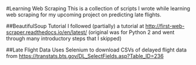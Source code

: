 #Learning Web Scraping
This is a collection of scripts I wrote while learning web scraping for my upcoming project on predicting late flights.

##BeautifulSoup Tutorial
I followed (partially) a tutorial at http://first-web-scraper.readthedocs.io/en/latest/ (original was for Python 2 and went through many introductory steps that I skipped)

##Late Flight Data
Uses Selenium to download CSVs of delayed flight data from https://transtats.bts.gov/DL_SelectFields.asp?Table_ID=236 